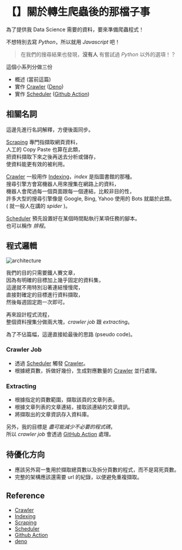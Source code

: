 # 【】關於轉生爬蟲後的那檔子事

為了提供我 Data Science 需要的資料，要來準備爬蟲程式！

不想特別去寫 _Python_，所以就用 _Javascript_ 吧！  

> 在我們的搜尋結果也發現，**沒有人** 有嘗試過 _Python_ 以外的選項！？

這個小系列分做三份  
- 概述 (當前這篇)
- 實作 [Crawler] ([Deno])
- 實作 [Scheduler] ([Github Action])

## 相關名詞

這邊先進行名詞解釋，方便後面同步。

[Scraping] 專門指擷取網頁資料，  
人工的 Copy Paste 也算在此類，  
把資料擷取下來之後再送去分析或儲存，  
使資料能更有效的被利用。

[Crawler] 一般用作 [Indexing]，_index_ 是指圖書館的那種。  
搜尋引擎方會寫機器人用來搜集在網路上的資料，  
機器人會爬過每一個頁面跟每一個連結，比較非目的性，  
許多大型的搜尋引擎像是 Google, Bing, Yahoo 使用的 Bots 就屬於此類。  
( 就一般人在講的 _spider_ )。

[Scheduler] 預先設置好在某個時間點執行某項任務的腳本。  
也可以稱作 _排程_。

## 程式邏輯

![architecture](https://upload.wikimedia.org/wikipedia/commons/thumb/d/df/WebCrawlerArchitecture.svg/1280px-WebCrawlerArchitecture.svg.png)

我們的目的只需要鐵人賽文章，  
因為有明確的目標加上幾乎固定的資料集，  
這邊就不用特別沿著連結慢慢爬，  
直接對確定的目標進行資料擷取，  
然後每週固定跑一次即可。

再來設計程式流程，  
整個資料搜集分做兩大塊，_crawler job_ 跟 _extracting_。  

為了不佔篇幅，這邊直接給最後的思路 (pseudo code)。

### Crawler Job
- 透過 [Scheduler] 觸發 [Crawler]。
- 根據總頁數，拆做好幾份，生成對應數量的 [Crawler] 並行處理。

### Extracting
- 根據指定的頁數範圍，擷取該頁的文章列表。
- 根據文章列表的文章連結，接取該連結的文章資訊。
- 將擷取出的文章資訊存入資料庫。

另外，我的目標是 _盡可能減少不必要的程式碼_，  
所以 _crawler job_ 會透過 [GitHub Action] 處理。 

## 待優化方向

- 應該另外寫一隻用於擷取總頁數以及拆分頁數的程式，而不是寫死頁數。
- 完整的架構應該還需要 url 的紀錄，以便避免重複擷取。

## Reference

- [Crawler]
- [Indexing]
- [Scraping]
- [Scheduler]
- [Github Action]
- [deno]

[Crawler]: https://en.wikipedia.org/wiki/Web_crawler
[Indexing]: https://en.wikipedia.org/wiki/Web_indexing
[Scraping]: https://en.wikipedia.org/wiki/Web_scraping
[Scheduler]: https://en.wikipedia.org/wiki/Scheduling_(computing)
[Github Action]: https://github.com/features/actions
[deno]: https://deno.land/